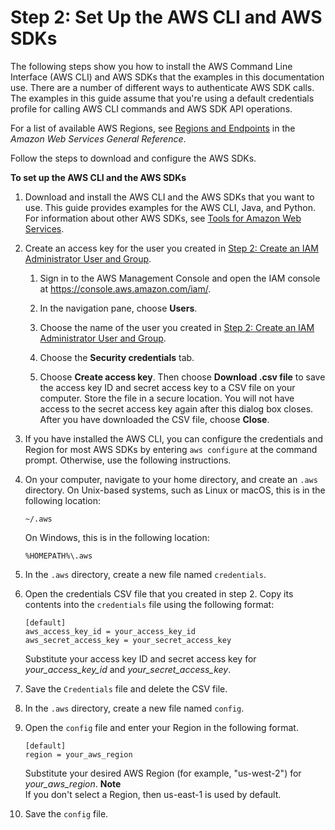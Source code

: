 # Step 2: Set Up the AWS CLI and AWS SDKs<a name="su-awscli-sdk"></a>

The following steps show you how to install the AWS Command Line Interface \(AWS CLI\) and AWS SDKs that the examples in this documentation use\. There are a number of different ways to authenticate AWS SDK calls\. The examples in this guide assume that you're using a default credentials profile for calling AWS CLI commands and AWS SDK API operations\.

For a list of available AWS Regions, see [Regions and Endpoints](https://docs.aws.amazon.com/general/latest/gr/rande.html) in the *Amazon Web Services General Reference*\.

Follow the steps to download and configure the AWS SDKs\.

**To set up the AWS CLI and the AWS SDKs**

1. Download and install the AWS CLI and the AWS SDKs that you want to use\. This guide provides examples for the AWS CLI, Java, and Python\. For information about other AWS SDKs, see [Tools for Amazon Web Services](https://aws.amazon.com/tools/)\.

1. Create an access key for the user you created in [Step 2: Create an IAM Administrator User and Group](su-account-user.md)\.

   1. Sign in to the AWS Management Console and open the IAM console at [https://console\.aws\.amazon\.com/iam/](https://console.aws.amazon.com/iam/)\.

   1. In the navigation pane, choose **Users**\.

   1. Choose the name of the user you created in [Step 2: Create an IAM Administrator User and Group](su-account-user.md)\.

   1. Choose the **Security credentials** tab\.

   1. Choose **Create access key**\. Then choose **Download \.csv file** to save the access key ID and secret access key to a CSV file on your computer\. Store the file in a secure location\. You will not have access to the secret access key again after this dialog box closes\. After you have downloaded the CSV file, choose **Close**\. 

1. If you have installed the AWS CLI, you can configure the credentials and Region for most AWS SDKs by entering `aws configure` at the command prompt\. Otherwise, use the following instructions\.

1. On your computer, navigate to your home directory, and create an `.aws` directory\. On Unix\-based systems, such as Linux or macOS, this is in the following location: 

   ```
   ~/.aws
   ```

   On Windows, this is in the following location:

   ```
   %HOMEPATH%\.aws
   ```

1. In the `.aws` directory, create a new file named `credentials`\. 

1. Open the credentials CSV file that you created in step 2\. Copy its contents into the `credentials` file using the following format:

   ```
   [default]
   aws_access_key_id = your_access_key_id
   aws_secret_access_key = your_secret_access_key
   ```

   Substitute your access key ID and secret access key for *your\_access\_key\_id* and *your\_secret\_access\_key*\.

1. Save the `Credentials` file and delete the CSV file\.

1. In the `.aws` directory, create a new file named `config`\. 

1. Open the `config` file and enter your Region in the following format\.

   ```
   [default]
   region = your_aws_region
   ```

   Substitute your desired AWS Region \(for example, "us\-west\-2"\) for *your\_aws\_region*\. 
**Note**  
If you don't select a Region, then us\-east\-1 is used by default\. 

1. Save the `config` file\.